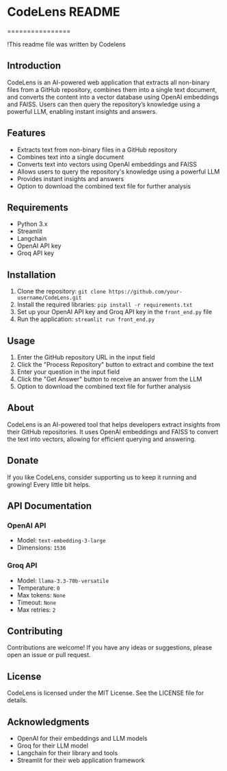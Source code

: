 # CodeLens README
================

!This readme file was written by Codelens

## Introduction
CodeLens is an AI-powered web application that extracts all non-binary files from a GitHub repository, combines them into a single text document, and converts the content into a vector database using OpenAI embeddings and FAISS. Users can then query the repository’s knowledge using a powerful LLM, enabling instant insights and answers.

## Features
* Extracts text from non-binary files in a GitHub repository
* Combines text into a single document
* Converts text into vectors using OpenAI embeddings and FAISS
* Allows users to query the repository's knowledge using a powerful LLM
* Provides instant insights and answers
* Option to download the combined text file for further analysis

## Requirements
* Python 3.x
* Streamlit
* Langchain
* OpenAI API key
* Groq API key

## Installation
1. Clone the repository: `git clone https://github.com/your-username/CodeLens.git`
2. Install the required libraries: `pip install -r requirements.txt`
3. Set up your OpenAI API key and Groq API key in the `front_end.py` file
4. Run the application: `streamlit run front_end.py`

## Usage
1. Enter the GitHub repository URL in the input field
2. Click the "Process Repository" button to extract and combine the text
3. Enter your question in the input field
4. Click the "Get Answer" button to receive an answer from the LLM
5. Option to download the combined text file for further analysis

## About
CodeLens is an AI-powered tool that helps developers extract insights from their GitHub repositories. It uses OpenAI embeddings and FAISS to convert the text into vectors, allowing for efficient querying and answering.

## Donate
If you like CodeLens, consider supporting us to keep it running and growing! Every little bit helps.

## API Documentation
### OpenAI API
* Model: `text-embedding-3-large`
* Dimensions: `1536`

### Groq API
* Model: `llama-3.3-70b-versatile`
* Temperature: `0`
* Max tokens: `None`
* Timeout: `None`
* Max retries: `2`

## Contributing
Contributions are welcome! If you have any ideas or suggestions, please open an issue or pull request.

## License
CodeLens is licensed under the MIT License. See the LICENSE file for details.

## Acknowledgments
* OpenAI for their embeddings and LLM models
* Groq for their LLM model
* Langchain for their library and tools
* Streamlit for their web application framework